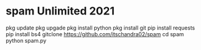 # spam Unlimited 2021
pkg update 
pkg upgade
pkg install python
pkg install git
pip install requests
pip install bs4
gitclone https://github.com/itschandra02/spam
cd spam
python spam.py

